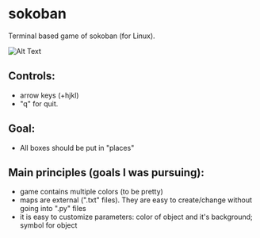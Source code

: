 # sokoban
Terminal based game of sokoban (for Linux).

![Alt Text](https://github.com/gyermolenko/sokoban/blob/master/preview.gif)

Controls: 
-----------------------------------------------------------------------------
* arrow keys (+hjkl)
* "q" for quit.

Goal:
-----------------------------------------------------------------------------
* All boxes should be put in "places"

Main principles (goals I was pursuing):
-----------------------------------------------------------------------------
 - game contains multiple colors (to be pretty)
 - maps are external (".txt" files). They are easy to create/change without going into ".py" files
 - it is easy to customize parameters: color of object and it's background; symbol for object

